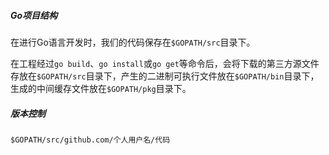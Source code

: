 ##### Go项目结构

在进行Go语言开发时，我们的代码保存在`$GOPATH/src`目录下。

在工程经过`go build`、`go install`或`go get`等命令后，会将下载的第三方源文件存放在`$GOPATH/src`目录下，产生的二进制可执行文件放在`$GOPATH/bin`目录下，生成的中间缓存文件放在`$GOPATH/pkg`目录下。



##### 版本控制

`$GOPATH/src/github.com/个人用户名/代码`